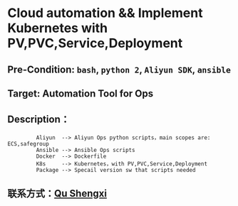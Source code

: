 # Cloud automation && Implement Kubernetes with PV,PVC,Service,Deployment
## Pre-Condition: `bash`, `python 2`, `Aliyun SDK`, `ansible`  

## Target: Automation Tool for Ops 
 
## Description： 

             Aliyun  --> Aliyun Ops python scripts，main scopes are: ECS,safegroup
             Ansible --> Ansible Ops scripts  
             Docker  --> Dockerfile
             K8s     --> Kubernetes，with PV,PVC,Service,Deployment  
             Package --> Specail version sw that scripts needed    
             
## 联系方式：[Qu Shengxi](https://www.linkedin.com/in/shengxi-qu-21920564/)
